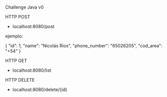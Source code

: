 Challenge Java v0

HTTP POST

+ localhost:8080/post

ejemplo:

{
"id": 1,
"name": "Nicolás Rios",
"phone_number": "65026205",
"cod_area": "+54"
}

HTTP GET
+ localhost:8080/list

HTTP DELETE
+ localhost:8080/delete/{id}
